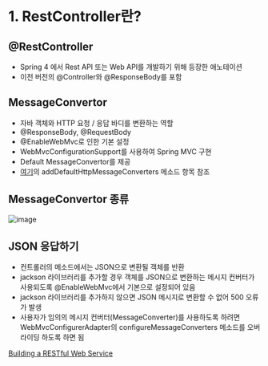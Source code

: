 # 1. RestController란?

## @RestController
- Spring 4 에서 Rest API 또는 Web API를 개발하기 위해 등장한 애노테이션
- 이전 버전의 @Controller와 @ResponseBody를 포함

## MessageConvertor
- 자바 객체와 HTTP 요청 / 응답 바디를 변환하는 역할
- @ResponseBody, @RequestBody
- @EnableWebMvc로 인한 기본 설정
- WebMvcConfigurationSupport를 사용하여 Spring MVC 구현
- Default MessageConvertor를 제공
- [여기](https://github.com/spring-projects/spring-framework/blob/main/spring-webmvc/src/main/java/org/springframework/web/servlet/config/annotation/WebMvcConfigurationSupport.java)의 addDefaultHttpMessageConverters 메소드 항목 참조
 
## MessageConvertor 종류
![image](https://user-images.githubusercontent.com/57928612/118446640-d1205a80-b72a-11eb-815b-153e217cb709.png)

## JSON 응답하기
- 컨트롤러의 메소드에서는 JSON으로 변환될 객체를 반환
- jackson 라이브러리를 추가할 경우 객체를 JSON으로 변환하는 메시지 컨버터가 사용되도록 @EnableWebMvc에서 기본으로 설정되어 있음
- jackson 라이브러리를 추가하지 않으면 JSON 메시지로 변환할 수 없어 500 오류가 발생
- 사용자가 임의의 메시지 컨버터(MessageConverter)를 사용하도록 하려면 WebMvcConfigurerAdapter의 configureMessageConverters 메소드를 오버라이딩 하도록 하면 됨

[Building a RESTful Web Service](https://spring.io/guides/gs/rest-service/)
